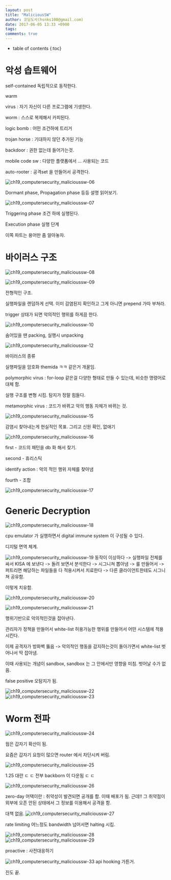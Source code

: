 ```yaml
---
layout: post
title: "MaliciousSW"
author: 코딩도사(hsnks100@gmail.com)
date: 2017-06-05 13:33 +0900
tags: 
comments: true
---
```

* table of contents
{:toc}



# 악성 솝트웨어 

self-contained 독립적으로 동작한다.

warm

virus : 자기 자신이 다른 프로그램에 기생한다.

worm : 스스로 복제해서 카피된다.

logic bomb : 어떤 조건하에 트리거

trojan horse : 기대하지 않던 추가된 기능

backdoor : 권한 없는데 들어가는것.

mobile code sw : 다양한 플랫폼에서 ... 사용되는 코드

auto-rooter : 공격set 을 만들어서 공격한다.


![ch19_computersecurity_malicioussw-06](https://cloud.githubusercontent.com/assets/3623889/26770587/38887102-49f3-11e7-851a-f7afc1ee811c.jpg)

Dormant phase, Propagation phase 등등 설명 읽어보기.

![ch19_computersecurity_malicioussw-07](https://cloud.githubusercontent.com/assets/3623889/26770585/38875b14-49f3-11e7-96fd-9c9f50e3ea62.jpg)

Triggering phase 조건 하에 실행된다. 

Execution phase 실행 단계

이쪽 파트는 용어만 좀 알아놓자.



# 바이러스 구조
![ch19_computersecurity_malicioussw-08](https://cloud.githubusercontent.com/assets/3623889/26770589/389b646a-49f3-11e7-9023-e86fafa515f3.jpg)




![ch19_computersecurity_malicioussw-09](https://cloud.githubusercontent.com/assets/3623889/26770590/38a6bae0-49f3-11e7-9933-37d52f5798ba.jpg)

전형적인 구조.

실행파일을 랜덤하게 선택. 이미 감염된지 확인하고 그게 아니면 prepend 가따 부쳐라.

trigger 상태가 되면 악의적인 행위를 하게끔 한다.


![ch19_computersecurity_malicioussw-10](https://cloud.githubusercontent.com/assets/3623889/26770593/38b3f494-49f3-11e7-8430-a4a33fd0da9e.jpg)

숨어있을 땐 packing, 실행시 unpacking


![ch19_computersecurity_malicioussw-12](https://cloud.githubusercontent.com/assets/3623889/26770592/38b37122-49f3-11e7-944a-2c2d9d82c3ed.jpg)

바이러스의 종류

실행파일을 암호화 themida ㅋㅋ 같은거 개꿀임.

polymorphic virus : for-loop 같은걸 다양한 형태로 만들 수 있는데, 비슷한 명령어로 대체 함.

실행 구조를 변형 시킴. 탐지가 정말 힘들다.

metamorphic virus : 코드가 바뀌고 악의 행동 자체가 바뀌는 것.  

![ch19_computersecurity_malicioussw-15](https://cloud.githubusercontent.com/assets/3623889/26770596/38cea50a-49f3-11e7-8e80-bce5c7fce2c1.jpg)

감염시 찾아내는게 현실적인 목표. 그리고 신원 확인, 없애기



![ch19_computersecurity_malicioussw-16](https://cloud.githubusercontent.com/assets/3623889/26770600/38e420b0-49f3-11e7-87b4-ede9bb0511dd.jpg)

first - 코드의 패턴을 db 화 해서 찾기. 

second - 휴리스틱

identify action : 악의 적인 행위 자체를 찾아냄

fourth - 조합


![ch19_computersecurity_malicioussw-17](https://cloud.githubusercontent.com/assets/3623889/26770597/38e01312-49f3-11e7-9eb3-ddfdf7f2397e.jpg)

# Generic Decryption


![ch19_computersecurity_malicioussw-18](https://cloud.githubusercontent.com/assets/3623889/26770599/38e15d3a-49f3-11e7-9b78-6f8cfb53efa1.jpg)

cpu emulator 가 실행하면서 digital immune system 이 구성될 수 있다.

디지털 면역 체계.

![ch19_computersecurity_malicioussw-19](https://cloud.githubusercontent.com/assets/3623889/26770598/38e14eb2-49f3-11e7-8bf1-b8ff86395d68.jpg)
동작이 이상하다 -> 실행파일 전체를 싸서 KISA 에 보낸다 -> 돌려 보면서 분석한다 -> 
시그니쳐 뽑아냄 -> 룰 만들어서 -> 퍼트리면 해당하는 파일들을 다 적용시켜서 치료한다 ->
다른 클라이언트한테도 시그니쳐 공유함. 

이렇게 치유함.


![ch19_computersecurity_malicioussw-20](https://cloud.githubusercontent.com/assets/3623889/26770601/38f0ce5a-49f3-11e7-9e42-7839a7243a52.jpg)

![ch19_computersecurity_malicioussw-21](https://cloud.githubusercontent.com/assets/3623889/26770602/38faac9a-49f3-11e7-9664-0d2213925402.jpg)

행위기반으로 악의적인것을 잡아낸다.

관리자가 정책을 만들어서 white-list 허용가능한 행위를 만들어서 어떤 시스템에 적용시킨다.

이제 공격자가 방화벽 뚫음 -> 악의적인 행동을 감지하는것이 돌아가면서 white-list 벗어나서 딱 잡아냄.

이때 사용되는 개념이 sandbox, sandbox 는 그 안에서만 영향을 미침. 벗어날 수가 없음.

false positive 오탐지가 됨.


![ch19_computersecurity_malicioussw-22](https://cloud.githubusercontent.com/assets/3623889/26770604/390d5480-49f3-11e7-8d9f-868bb9a02ef8.jpg)
![ch19_computersecurity_malicioussw-23](https://cloud.githubusercontent.com/assets/3623889/26770606/3913623a-49f3-11e7-8537-f827df9a2311.jpg)
# Worm 전파
![ch19_computersecurity_malicioussw-24](https://cloud.githubusercontent.com/assets/3623889/26770603/390d1448-49f3-11e7-9ada-141a19620d05.jpg)

웜은 갑자기 확산이 됨.

요즘은 갑자기 요청이 많으면 router 에서 차단시켜 버림.


![ch19_computersecurity_malicioussw-25](https://cloud.githubusercontent.com/assets/3623889/26770605/3912ea9e-49f3-11e7-87b8-45c714f7807c.jpg)

1.25 대란 ㄷ ㄷ  전부 backborn 이 다운됨 ㄷ ㄷ 

![ch19_computersecurity_malicioussw-26](https://cloud.githubusercontent.com/assets/3623889/26770607/391ce792-49f3-11e7-9022-014fbf671411.jpg)

zero-day 어택이란 : 취약성이 발견되면 공개를 함. 이때 배포가 됨. 근데!! 그 취약점이 외부에 오픈 안된 상태에서 그 정보를 이용해서 공격을 함.

대책 없음. 
![ch19_computersecurity_malicioussw-27](https://cloud.githubusercontent.com/assets/3623889/26770608/39251a52-49f3-11e7-87fc-bd3e787826a7.jpg)

rate limiting 어느정도 bandwidth 넘어서면 halting 시킴.


![ch19_computersecurity_malicioussw-28](https://cloud.githubusercontent.com/assets/3623889/26770609/3937120c-49f3-11e7-9eae-70c062b2729b.jpg)
![ch19_computersecurity_malicioussw-29](https://cloud.githubusercontent.com/assets/3623889/26770610/39389460-49f3-11e7-9b25-7f7a339f3e52.jpg)

proactive : 사전대응하기 


![ch19_computersecurity_malicioussw-33](https://cloud.githubusercontent.com/assets/3623889/26770614/39519e42-49f3-11e7-995b-11aef9376275.jpg)
api hooking 가튼거.

진도 끝.




